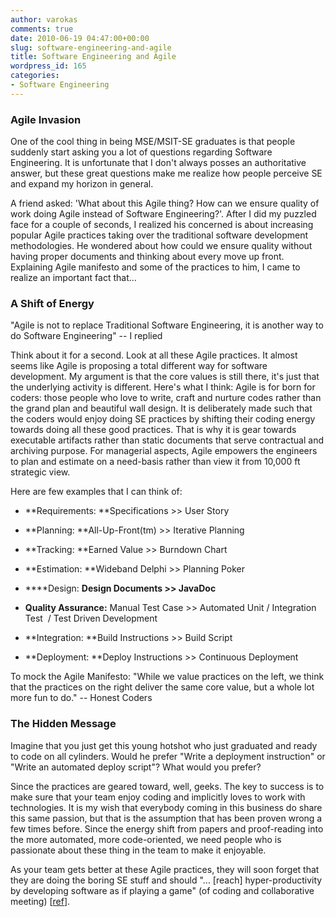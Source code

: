 ```yaml
---
author: varokas
comments: true
date: 2010-06-19 04:47:00+00:00
slug: software-engineering-and-agile
title: Software Engineering and Agile
wordpress_id: 165
categories:
- Software Engineering
---
```


### Agile Invasion


One of the cool thing in being MSE/MSIT-SE graduates is that people suddenly start asking you a lot of questions regarding Software Engineering. It is unfortunate that I don't always posses an authoritative answer, but these great questions make me realize how people perceive SE and expand my horizon in general.

A friend asked: 'What about this Agile thing? How can we ensure quality of work doing Agile instead of Software Engineering?'. After I did my puzzled face for a couple of seconds, I realized his concerned is about increasing popular Agile practices taking over the traditional software development methodologies. He wondered about how could we ensure quality without having proper documents and thinking about every move up front. Explaining Agile manifesto and some of the practices to him, I came to realize an important fact that...


### A Shift of Energy


"Agile is not to replace Traditional Software Engineering, it is another way to do Software Engineering" -- I replied

Think about it for a second. Look at all these Agile practices. It almost seems like Agile is proposing a total different way for software development. My argument is that the core values is still there, it's just that the underlying activity is different. Here's what I think: Agile is for born for coders: those people who love to write, craft and nurture codes rather than the grand plan and beautiful wall design. It is deliberately made such that the coders would enjoy doing SE practices by shifting their coding energy towards doing all these good practices. That is why it is gear towards executable artifacts rather than static documents that serve contractual and archiving purpose. For managerial aspects, Agile empowers the engineers to plan and estimate on a need-basis rather than view it from 10,000 ft strategic view.

Here are few examples that I can think of:



	
  * **Requirements: **Specifications >> User Story

	
  * **Planning: **All-Up-Front(tm) >> Iterative Planning

	
  * **Tracking: **Earned Value >> Burndown Chart

	
  * **Estimation: **Wideband Delphi >> Planning Poker

	
  * ****Design: **Design Documents >> JavaDoc**

	
  * **Quality Assurance:** Manual Test Case >> Automated Unit / Integration Test  / Test Driven Development

	
  * **Integration: **Build Instructions >> Build Script

	
  * **Deployment: **Deploy Instructions >> Continuous Deployment


To mock the Agile Manifesto: "While we value practices on the left, we think that the practices on the right deliver the same core value, but a whole lot more fun to do." -- Honest Coders


### **The Hidden Message**


Imagine that you just get this young hotshot who just graduated and ready to code on all cylinders. Would he prefer "Write a deployment instruction" or "Write an automated deploy script"? What would you prefer?

Since the practices are geared toward, well, geeks. The key to success is to make sure that your team enjoy coding and implicitly loves to work with technologies. It is my wish that everybody coming in this business do share this same passion, but that is the assumption that has been proven wrong a few times before. Since the energy shift from papers and proof-reading into the more automated, more code-oriented, we need people who is passionate about these thing in the team to make it enjoyable.

As your team gets better at these Agile practices, they will soon forget that they are doing the boring SE stuff and should "... [reach] hyper-productivity by developing software as if playing a game" (of coding and collaborative meeting) [[ref](http://twitter.com/juacompe/status/14169907379)].
